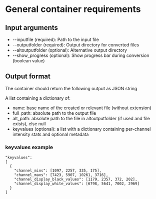 # General container requirements

## Input arguments
* --inputfile (required): Path to the input file
* --outputfolder (required): Output directory for converted files
* --altoutputfolder (optional): Alternative output directory
* --show_progress (optional): Show progress bar during conversion (boolean value)

## Output format
The container should return the following output as JSON string

A list containing a dictionary of:
* name: base name of the created or relevant file (without extension)
* full_path: absolute path to the output file
* alt_path: absolute path to the file in altoutputfolder (if used and file exists), else null
* keyvalues (optional): a list with a dictionary containing per-channel intensity stats and optional metadata


### keyvalues example
```
"keyvalues":
[
  {
    "channel_mins": [1097, 2257, 335, 175],
    "channel_maxs": [7423, 5907, 10261, 3716],
    "channel_display_black_values": [1179, 2357, 372, 202],
    "channel_display_white_values": [6798, 5641, 7002, 2969]
  }
]
```
